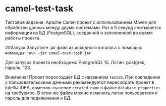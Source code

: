 # camel-test-task
Тестовое задание. Apache Camel проект с использованием Maven для обработки данных между двумя системами. Раз в 5 секунд считывается информация из БД (PostgreSQL), созданной и заполненной во время работы проекта.

##Запуск
Запустите .jar файл из исходного каталога с помощью команды:
`java -jar camel-test-task.jar`

Для запуска проекта необходимо PostgreSQL 15. Логин: postgres, пароль: 123.

Внимание! Проект пересоздаёт БД с названием `testdb`. При совпадении с пользовательскими данными рекомендуется пересобрать проект в IntelliJ IDEA, изменив значение `created_name` в файле `database.properties` на требуемое. В этом же файле можно изменить логин пользователя и пароль для подключения к БД.

